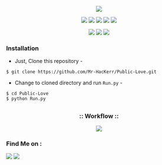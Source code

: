 <!-- Mrphisher -->

<p align="center">
  <img src=".imgs/logo.png">
</p>

<p align="center">
  <img src="https://img.shields.io/badge/Credit%20To-Sir%20Imtiaz-green?style=for-the-badge">
  <img src="https://img.shields.io/github/license/Mr-HacKerr/Public-Love?style=for-the-badge">
  <img src="https://img.shields.io/github/stars/Mr-HacKerr/Public-Love?style=for-the-badge">
  <img src="https://img.shields.io/github/issues/Mr-HacKerr/Public-Love?color=red&style=for-the-badge">
  <img src="https://img.shields.io/badge/Made%20For-Public-green?style=for-the-badge">
</p>

<p align="center">
  <img src="https://img.shields.io/badge/Author-Mr--HacKerr-cyan?style=flat-square">
  <img src="https://img.shields.io/badge/Open%20Source-No-cyan?style=flat-square">
  <img src="https://img.shields.io/badge/Written%20For-Public-cyan?style=flat-square">
</p>


### Installation

- Just, Clone this repository -
```
$ git clone https://github.com/Mr-HacKerr/Public-Love.git
```

- Change to cloned directory and run `Run.py` -
```
$ cd Public-Love
$ python Run.py
```


##

<h3 align="center">
:: Workflow ::
</h3>
<p align="center">
<img src=".imgs/wf.gif"/>
</p>



### Find Me on :
<p align="left">
  <a href="https://github.com/Mr-HacKerr" target="_blank"><img src="https://img.shields.io/badge/Github-Mr--HacKerr-green?style=for-the-badge&logo=github"></a>
  <a href="https://www.facebook.com/profile.php?id=100000098645074" target="_blank"><img src="https://img.shields.io/badge/FB-%40M.Zain-red?style=for-the-badge&logo=facebook"></a>
</p>

